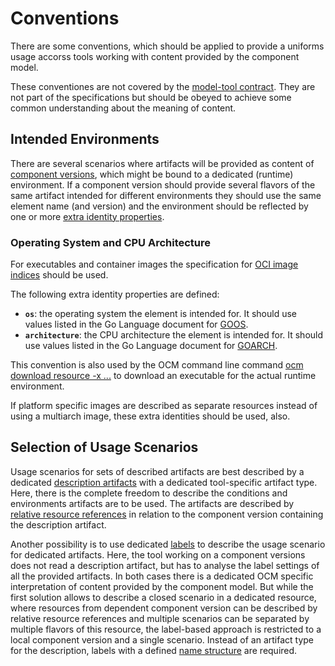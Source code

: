 # Conventions

There are some conventions, which should be applied to provide a uniforms
usage accorss tools working with content provided by the component model.

These conventiones are not covered by the [model-tool contract](../../specification/contract/README.md). They are not part of the specifications
but should be obeyed to achieve some common understanding about the meaning of content.

## Intended Environments

There are several scenarios where artifacts will be provided as content of [component versions](../../specification/elements/README.md#component-versions), which might be bound to a dedicated (runtime) environment. If a component version should provide several flavors of the same artifact intended for different environments they should use the same element name (and version) and the environment should be reflected by one or more [extra identity properties](../../specification/elements/README.md#identities).

### Operating System and CPU Architecture

For executables and container images the specification for [OCI image indices](https://github.com/opencontainers/image-spec/blob/main/image-index.md#image-index-property-descriptions) should be used.

The following extra identity properties are defined:

- **`os`**: the operating system the element is intended for. It should use values listed in the Go Language document for [GOOS](https://go.dev/doc/install/source#environment).
- **`architecture`**: the CPU architecture the element is intended for. It should use values listed in the Go Language document for [GOARCH](https://go.dev/doc/install/source#environment).

This convention is also used by the OCM command line command [ocm download resource -x ...](https://github.com/open-component-model/ocm/blob/main/docs/reference/ocm_download_resources.md) to download an executable for the actual runtime environment.

If platform specific images are described as separate resources instead of using a multiarch image, these extra identities should be used, also.

## Selection of Usage Scenarios

Usage scenarios for sets of described artifacts are best described by a dedicated [description artifacts](../../specification/contract/README.md#how-does-it-look-like-in-the-open-component-model) with a dedicated tool-specific artifact type. Here, there is the complete freedom to describe the conditions and environments artifacts are to be used. The artifacts are described by [relative resource references](../../specification/elements/README.md#artifact-references) in relation to the component version containing the description artifact.

Another possibility is to use dedicated [labels](../../specification/elements/README.md#labels) to describe the usage scenario for dedicated artifacts. Here, the tool working on a component versions does not read a description artifact, but has to analyse the label settings of all the provided artifacts. In both cases there is a dedicated OCM specific interpretation of content provided by the component model. But while the first solution allows to describe a closed scenario in a dedicated resource, where resources from dependent component version can be described by relative resource references and multiple scenarios can be separated by multiple flavors of this resource, the label-based approach is restricted to a local component version and a single scenario. Instead of an artifact type for the description, labels with a defined [name structure](../../specification/formats/types.md#label-names) are required.

